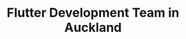 ---
title: Flutter Development Team in Auckland
permalink: /landings/flutter-developer-auckland
technology: Flutter
location: Auckland
---